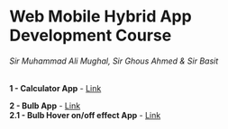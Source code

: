 # Web Mobile Hybrid App Development Course 

###### Sir Muhammad Ali Mughal, Sir Ghous Ahmed & Sir Basit   


 
__1 - Calculator App__ - [Link](http://calculator-app-by-gorsi.surge.sh/) 

__2 - Bulb App__ - [Link](http://bulb-app-by-gorsi.surge.sh/) <br>
      __2.1 - Bulb Hover on/off effect App__ - [Link](http://bulb-hover-app-by-gorsi.surge.sh/)

